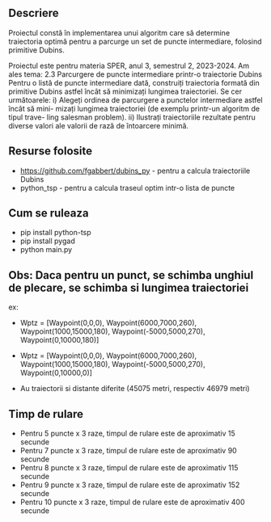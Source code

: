 ## Descriere
Proiectul constă în implementarea unui algoritm care să determine traiectoria optimă pentru a parcurge un set de puncte intermediare, folosind primitive Dubins.

Proiectul este pentru materia SPER, anul 3, semestrul 2, 2023-2024.
Am ales tema:
    2.3 Parcurgere de puncte intermediare printr-o traiectorie Dubins
    Pentru o listă de puncte intermediare dată, construiți traiectoria formată din
primitive Dubins astfel încât să minimizați lungimea traiectoriei.
    Se cer următoarele:
    i) Alegeți ordinea de parcurgere a punctelor intermediare astfel încât să mini-
mizați lungimea traiectoriei (de exemplu printr-un algoritm de tipul trave-
ling salesman problem).
    ii) Ilustrați traiectoriile rezultate pentru diverse valori ale valorii de rază de
întoarcere minimă.

## Resurse folosite
 - https://github.com/fgabbert/dubins_py - pentru a calcula traiectoriile Dubins
 - python_tsp - pentru a calcula traseul optim intr-o lista de puncte

## Cum se ruleaza
 - pip install python-tsp
 - pip install pygad
 - python main.py

## Obs: Daca pentru un punct, se schimba unghiul de plecare, se schimba si lungimea traiectoriei
ex:
 - Wptz = [Waypoint(0,0,0), 
    Waypoint(6000,7000,260), 
    Waypoint(1000,15000,180), 
    Waypoint(-5000,5000,270), 
    Waypoint(0,10000,180)]

 - Wptz = [Waypoint(0,0,0), 
        Waypoint(6000,7000,260), 
        Waypoint(1000,15000,180), 
        Waypoint(-5000,5000,270), 
        Waypoint(0,10000,0)]
    
 - Au traiectorii si distante diferite (45075 metri, respectiv 46979 metri)

## Timp de rulare
 - Pentru 5 puncte x 3 raze, timpul de rulare este de aproximativ 15 secunde
 - Pentru 7 puncte x 3 raze, timpul de rulare este de aproximativ 90 secunde
 - Pentru 8 puncte x 3 raze, timpul de rulare este de aproximativ 115 secunde
 - Pentru 9 puncte x 3 raze, timpul de rulare este de aproximativ 152 secunde
 - Pentru 10 puncte x 3 raze, timpul de rulare este de aproximativ 400 secunde

